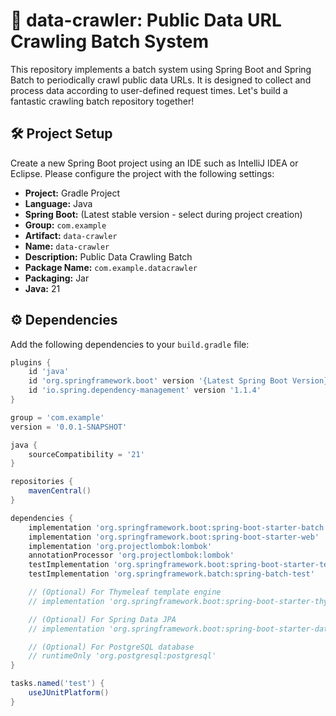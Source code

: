 # 🚀 data-crawler: Public Data URL Crawling Batch System

This repository implements a batch system using Spring Boot and Spring Batch to periodically crawl public data URLs. It is designed to collect and process data according to user-defined request times. Let's build a fantastic crawling batch repository together!

## 🛠️ Project Setup

Create a new Spring Boot project using an IDE such as IntelliJ IDEA or Eclipse. Please configure the project with the following settings:

* **Project:** Gradle Project
* **Language:** Java
* **Spring Boot:** (Latest stable version - select during project creation)
* **Group:** `com.example`
* **Artifact:** `data-crawler`
* **Name:** `data-crawler`
* **Description:** Public Data Crawling Batch
* **Package Name:** `com.example.datacrawler`
* **Packaging:** Jar
* **Java:** 21

## ⚙️ Dependencies

Add the following dependencies to your `build.gradle` file:

```gradle
plugins {
    id 'java'
    id 'org.springframework.boot' version '{Latest Spring Boot Version}'
    id 'io.spring.dependency-management' version '1.1.4'
}

group = 'com.example'
version = '0.0.1-SNAPSHOT'

java {
    sourceCompatibility = '21'
}

repositories {
    mavenCentral()
}

dependencies {
    implementation 'org.springframework.boot:spring-boot-starter-batch'
    implementation 'org.springframework.boot:spring-boot-starter-web'
    implementation 'org.projectlombok:lombok'
    annotationProcessor 'org.projectlombok:lombok'
    testImplementation 'org.springframework.boot:spring-boot-starter-test'
    testImplementation 'org.springframework.batch:spring-batch-test'

    // (Optional) For Thymeleaf template engine
    // implementation 'org.springframework.boot:spring-boot-starter-thymeleaf'

    // (Optional) For Spring Data JPA
    // implementation 'org.springframework.boot:spring-boot-starter-data-jpa'

    // (Optional) For PostgreSQL database
    // runtimeOnly 'org.postgresql:postgresql'
}

tasks.named('test') {
    useJUnitPlatform()
}
